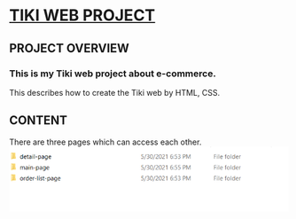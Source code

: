 # [TIKI WEB PROJECT](https://github.com/PhamMinhThuan/TIKIWEB)

## PROJECT OVERVIEW
### This is my Tiki web project about e-commerce. 
This describes how to create the Tiki web by HTML, CSS.

## CONTENT
There are three pages which can access each other.
![](/pages.PNG)
